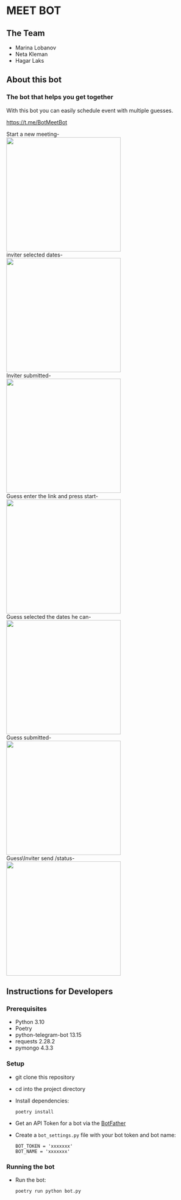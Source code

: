 # MEET BOT

## The Team

- Marina Lobanov
- Neta Kleman
- Hagar Laks

## About this bot
### The bot that helps you get together
With this bot you can easily schedule event with multiple guesses.

https://t.me/BotMeetBot

Start a new meeting-
<br>
<img src="https://user-images.githubusercontent.com/59369034/218679042-340575c2-006d-4fb0-9fa3-23377b684009.png"  width=300>
<br>
inviter selected dates-
<br>
<img src="https://user-images.githubusercontent.com/59369034/218679538-8650ceb1-d956-410b-a5bb-281021b39516.png" width=300>
<br>
Inviter submitted-
<br>
<img src="https://user-images.githubusercontent.com/59369034/218679791-1aa3fb55-1980-4c21-b36e-98e59caf6d24.png"  width=300>
<br>
Guess enter the link and press start-
<br>
<img src="https://user-images.githubusercontent.com/59369034/218679921-22093eeb-919f-4529-a8fd-b8c393b7a037.png"  width=300>
<br>
Guess selected the dates he can-
<br>
<img src="https://user-images.githubusercontent.com/59369034/218680028-0f9a94d4-e2ad-4eac-8936-489b5b45ed50.png"  width=300>
<br>
Guess submitted-
<br>
<img src="https://user-images.githubusercontent.com/59369034/218680982-db95c8b9-f059-4416-96c0-e8a6a29f0fd1.png"  width=300>
<br>
Guess\Inviter send /status-
<br>
<img src="https://user-images.githubusercontent.com/59369034/218680147-f02a2fdc-a3c1-4791-8081-9df50421e22a.png"  width=300>

## Instructions for Developers

### Prerequisites

- Python 3.10
- Poetry
- python-telegram-bot 13.15
- requests 2.28.2
- pymongo 4.3.3

### Setup

- git clone this repository
- cd into the project directory
- Install dependencies:

      poetry install


- Get an API Token for a bot via the [BotFather](https://telegram.me/BotFather)
- Create a `bot_settings.py` file with your bot token and bot name:

      BOT_TOKEN = 'xxxxxxx'
      BOT_NAME = 'xxxxxxx'

### Running the bot

- Run the bot:

      poetry run python bot.py
